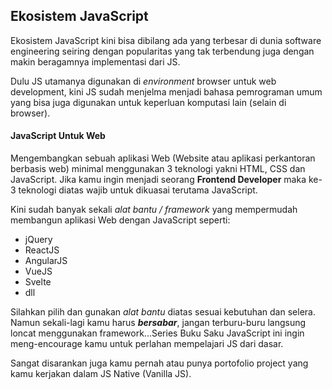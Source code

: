 ## Ekosistem JavaScript

Ekosistem JavaScript kini bisa dibilang ada yang terbesar di dunia software engineering seiring dengan popularitas yang tak terbendung juga dengan makin beragamnya implementasi dari JS.

Dulu JS utamanya digunakan di _environment_ browser untuk web development, kini JS sudah menjelma menjadi bahasa pemrograman umum yang bisa juga digunakan untuk keperluan komputasi lain (selain di browser).

#### JavaScript Untuk Web

Mengembangkan sebuah aplikasi Web (Website atau aplikasi perkantoran berbasis web) minimal menggunakan 3 teknologi yakni HTML, CSS dan JavaScript. Jika kamu ingin  menjadi seorang **Frontend Developer** maka ke-3 teknologi diatas wajib untuk dikuasai terutama JavaScript.

Kini sudah banyak sekali _alat bantu / framework_ yang mempermudah membangun aplikasi Web dengan JavaScript seperti:

* jQuery
* ReactJS
* AngularJS
* VueJS
* Svelte
* dll

Silahkan pilih dan gunakan _alat bantu_ diatas sesuai kebutuhan dan selera. Namun sekali-lagi kamu harus **_bersabar_**, jangan terburu-buru langsung loncat menggunakan framework...Series Buku Saku JavaScript ini ingin meng-encourage kamu untuk perlahan mempelajari JS dari dasar.

Sangat disarankan juga kamu pernah atau punya portofolio project yang kamu kerjakan dalam JS Native (Vanilla JS). 
